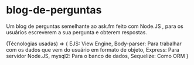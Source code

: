 # blog-de-perguntas
Um blog de perguntas semelhante ao ask.fm feito com Node.JS , para os usuários escreverem a sua pergunta e obterem respostas.

(Técnologias usadas) => {
  EJS: View Engine,
  Body-parser: Para trabalhar com os dados que vem do usuário em formato de objeto,
  Express: Para servidor Node.JS,
  mysql2: Para o banco de dados,
  Sequelize: Como ORM
}
